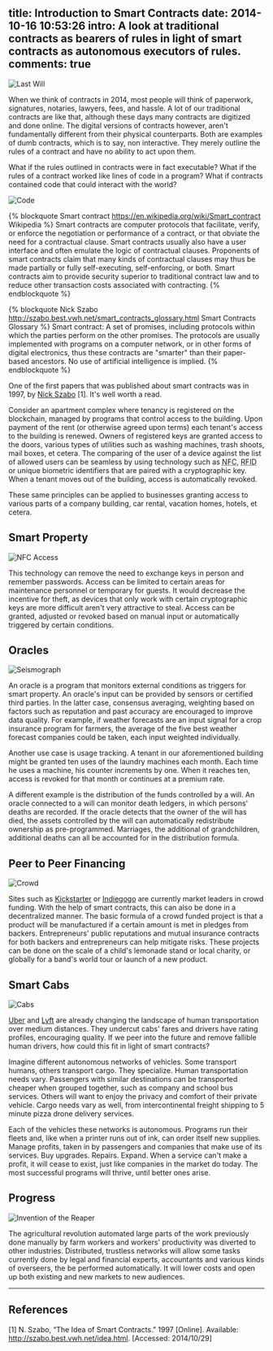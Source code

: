 title: Introduction to Smart Contracts
date: 2014-10-16 10:53:26
intro: A look at traditional contracts as bearers of rules in light of smart contracts as autonomous executors of rules.
comments: true
---
![Last Will](will.jpg)

When we think of contracts in 2014, most people will think of paperwork, signatures, notaries, lawyers, fees, and hassle. A lot of our traditional contracts are like that, although these days many contracts are digitized and done online. The digital versions of contracts however, aren't fundamentally different from their physical counterparts. Both are examples of dumb contracts, which is to say, non interactive. They merely outline the rules of a contract and have no ability to act upon them.

What if the rules outlined in contracts were in fact executable? What if the rules of a contract worked like lines of code in a program? What if contracts contained code that could interact with the world?

![Code](matrix.jpg)

{% blockquote Smart contract https://en.wikipedia.org/wiki/Smart_contract Wikipedia %}
Smart contracts are computer protocols that facilitate, verify, or enforce the negotiation or performance of a contract, or that obviate the need for a contractual clause. Smart contracts usually also have a user interface and often emulate the logic of contractual clauses. Proponents of smart contracts claim that many kinds of contractual clauses may thus be made partially or fully self-executing, self-enforcing, or both. Smart contracts aim to provide security superior to traditional contract law and to reduce other transaction costs associated with contracting.
{% endblockquote %}

{% blockquote Nick Szabo http://szabo.best.vwh.net/smart_contracts_glossary.html Smart Contracts Glossary %}
Smart contract: A set of promises, including protocols within which the parties perform on the other promises. The protocols are usually implemented with programs on a computer network, or in other forms of digital electronics, thus these contracts are "smarter" than their paper-based ancestors. No use of artificial intelligence is implied.
{% endblockquote %}

One of the first papers that was published about smart contracts was in 1997, by [Nick Szabo](https://twitter.com/NickSzabo4) [1]. It's well worth a read.

Consider an apartment complex where tenancy is registered on the blockchain, managed by programs that control access to the building. Upon payment of the rent (or otherwise agreed upon terms) each tenant's access to the building is renewed. Owners of registered keys are granted access to the doors, various types of utilities such as washing machines, trash shoots, mail boxes, et cetera. The comparing of the user of a device against the list of allowed users can be seamless by using technology such as <abbr title="Near Field Communication">NFC</abbr>, <abbr title="Radio-Frequency IDentification">RFID</abbr> or unique biometric identifiers that are paired with a cryptographic key. When a tenant moves out of the building, access is automatically revoked.

These same principles can be applied to businesses granting access to various parts of a company building, car rental, vacation homes, hotels, et cetera.

## Smart Property
![NFC Access](access.jpg)

This technology can remove the need to exchange keys in person and remember passwords. Access can be limited to certain areas for maintenance personnel or temporary for guests. It would decrease the incentive for theft, as devices that only work with certain cryptographic keys are more difficult aren't very attractive to steal. Access can be granted, adjusted or revoked based on manual input or automatically triggered by certain conditions.

## Oracles
![Seismograph](seismo.jpg)

An oracle is a program that monitors external conditions as triggers for smart property. An oracle's input can be provided by sensors or certified third parties. In the latter case, consensus averaging, weighting based on factors such as reputation and past accuracy are encouraged to improve data quality. For example, if weather forecasts are an input signal for a crop insurance program for farmers, the average of the five best weather forecast companies could be taken, each input weighted individually.

Another use case is usage tracking. A tenant in our aforementioned building might be granted ten uses of the laundry machines each month. Each time he uses a machine, his counter increments by one. When it reaches ten, access is revoked for that month or continues at a premium rate.

A different example is the distribution of the funds controlled by a will. An oracle connected to a will can monitor death ledgers, in which persons' deaths are recorded. If the oracle detects that the owner of the will has died, the assets controlled by the will can automatically redistribute ownership as pre-programmed. Marriages, the additional of grandchildren, additional deaths can all be accounted for in the distribution formula.

## Peer to Peer Financing
![Crowd](crowd.jpg)

Sites such as [Kickstarter](https://www.kickstarter.com/) or [Indiegogo](https://www.indiegogo.com/) are currently market leaders in crowd funding. With the help of smart contracts, this can also be done in a decentralized manner. The basic formula of a crowd funded project is that a product will be manufactured if a certain amount is met in pledges from backers. Entrepreneurs' public reputations and mutual insurance contracts for both backers and entrepreneurs can help mitigate risks. These projects can be done on the scale of a child's lemonade stand or local charity, or globally for a band's world tour or launch of a new product.

## Smart Cabs
![Cabs](cabs.jpg)

[Uber](https://www.uber.com/) and [Lyft](https://www.lyft.com/) are already changing the landscape of human transportation over medium distances. They undercut cabs' fares and drivers have rating profiles, encouraging quality. If we peer into the future and remove fallible human drivers, how could this fit in light of smart contracts?

Imagine different autonomous networks of vehicles. Some transport humans, others transport cargo. They specialize. Human transportation needs vary. Passengers with similar destinations can be transported cheaper when grouped together, such as company and school bus services. Others will want to enjoy the privacy and comfort of their private vehicle. Cargo needs vary as well, from intercontinental freight shipping to 5 minute pizza drone delivery services.

Each of the vehicles these networks is autonomous. Programs run their fleets and, like when a printer runs out of ink, can order itself new supplies. Manage profits, taken in by passengers and companies that make use of its services. Buy upgrades. Repairs. Expand. When a service can't make a profit, it will cease to exist, just like companies in the market do today. The most successful programs will thrive, until better ones arise.

## Progress

![Invention of the Reaper](agri.jpg)

The agricultural revolution automated large parts of the work previously done manually by farm workers and workers' productivity was diverted to other industries. Distributed, trustless networks will allow some tasks currently done by legal and financial experts, accountants and various kinds of overseers, the be performed automatically. It will lower costs and open up both existing and new markets to new audiences.

---

## References
[1] N. Szabo, “The Idea of Smart Contracts.” 1997 [Online]. Available: http://szabo.best.vwh.net/idea.html. [Accessed: 2014/10/29]